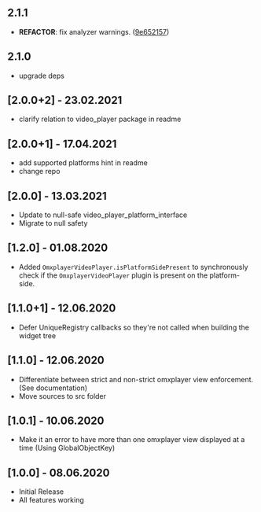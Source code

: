 ## 2.1.1

 - **REFACTOR**: fix analyzer warnings. ([9e652157](https://github.com/ardera/flutter_packages/commit/9e652157b62b64c080f492715fda83e9b63533bd))

## 2.1.0

 - upgrade deps

## [2.0.0+2] - 23.02.2021
* clarify relation to video_player package in readme

## [2.0.0+1] - 17.04.2021
* add supported platforms hint in readme
* change repo

## [2.0.0] - 13.03.2021

* Update to null-safe video_player_platform_interface
* Migrate to null safety

## [1.2.0] - 01.08.2020

* Added `OmxplayerVideoPlayer.isPlatformSidePresent` to synchronously check if the `OmxplayerVideoPlayer` plugin is present on the platform-side.

## [1.1.0+1] - 12.06.2020

* Defer UniqueRegistry callbacks so they're not called when building the widget tree

## [1.1.0] - 12.06.2020

* Differentiate between strict and non-strict omxplayer view enforcement. (See documentation)
* Move sources to src folder

## [1.0.1] - 10.06.2020

* Make it an error to have more than one omxplayer view displayed at a time (Using GlobalObjectKey)

## [1.0.0] - 08.06.2020

* Initial Release
* All features working
